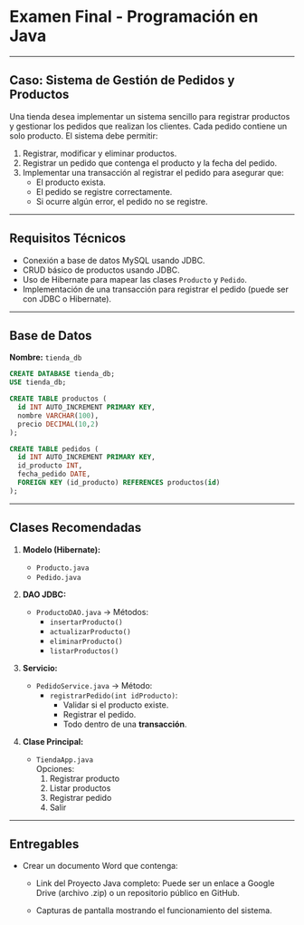 # Examen Final - Programación en Java

---

## Caso: Sistema de Gestión de Pedidos y Productos

Una tienda desea implementar un sistema sencillo para registrar productos y gestionar los pedidos que realizan los clientes. Cada pedido contiene un solo producto. El sistema debe permitir:

1. Registrar, modificar y eliminar productos.
2. Registrar un pedido que contenga el producto y la fecha del pedido.
3. Implementar una transacción al registrar el pedido para asegurar que:
   - El producto exista.
   - El pedido se registre correctamente.
   - Si ocurre algún error, el pedido no se registre.

---

## Requisitos Técnicos

- Conexión a base de datos MySQL usando JDBC.
- CRUD básico de productos usando JDBC.
- Uso de Hibernate para mapear las clases `Producto` y `Pedido`.
- Implementación de una transacción para registrar el pedido (puede ser con JDBC o Hibernate).

---

## Base de Datos

**Nombre:** `tienda_db`

```sql
CREATE DATABASE tienda_db;
USE tienda_db;

CREATE TABLE productos (
  id INT AUTO_INCREMENT PRIMARY KEY,
  nombre VARCHAR(100),
  precio DECIMAL(10,2)
);

CREATE TABLE pedidos (
  id INT AUTO_INCREMENT PRIMARY KEY,
  id_producto INT,
  fecha_pedido DATE,
  FOREIGN KEY (id_producto) REFERENCES productos(id)
);
```

---

## Clases Recomendadas

1. **Modelo (Hibernate):**
   - `Producto.java`
   - `Pedido.java`

2. **DAO JDBC:**
   - `ProductoDAO.java` → Métodos:
     - `insertarProducto()`
     - `actualizarProducto()`
     - `eliminarProducto()`
     - `listarProductos()`

3. **Servicio:**
   - `PedidoService.java` → Método:
     - `registrarPedido(int idProducto)`:
       - Validar si el producto existe.
       - Registrar el pedido.
       - Todo dentro de una **transacción**.

4. **Clase Principal:**
   - `TiendaApp.java`  
     Opciones:
     1) Registrar producto  
     2) Listar productos  
     3) Registrar pedido  
     4) Salir

---

## Entregables

- Crear un documento Word que contenga:
    - Link del Proyecto Java completo: Puede ser un enlace a Google Drive (archivo .zip) o un repositorio público en GitHub.
    
    - Capturas de pantalla mostrando el funcionamiento del sistema.   
